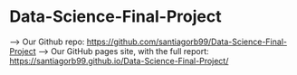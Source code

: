 # Data-Science-Final-Project

--> Our Github repo: https://github.com/santiagorb99/Data-Science-Final-Project
--> Our GitHub pages site, with the full report: https://santiagorb99.github.io/Data-Science-Final-Project/

